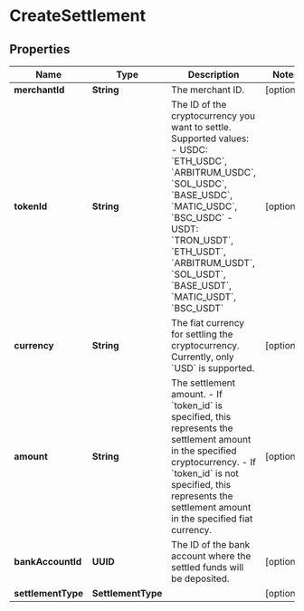 

# CreateSettlement


## Properties

| Name | Type | Description | Notes |
|------------ | ------------- | ------------- | -------------|
|**merchantId** | **String** | The merchant ID. |  [optional] |
|**tokenId** | **String** | The ID of the cryptocurrency you want to settle. Supported values:  - USDC: &#x60;ETH_USDC&#x60;, &#x60;ARBITRUM_USDC&#x60;, &#x60;SOL_USDC&#x60;, &#x60;BASE_USDC&#x60;, &#x60;MATIC_USDC&#x60;, &#x60;BSC_USDC&#x60; - USDT: &#x60;TRON_USDT&#x60;, &#x60;ETH_USDT&#x60;, &#x60;ARBITRUM_USDT&#x60;, &#x60;SOL_USDT&#x60;, &#x60;BASE_USDT&#x60;, &#x60;MATIC_USDT&#x60;, &#x60;BSC_USDT&#x60;  |  [optional] |
|**currency** | **String** | The fiat currency for settling the cryptocurrency. Currently, only &#x60;USD&#x60; is supported. |  [optional] |
|**amount** | **String** | The settlement amount. - If &#x60;token_id&#x60; is specified, this represents the settlement amount in the specified cryptocurrency. - If &#x60;token_id&#x60; is not specified, this represents the settlement amount in the specified fiat currency. |  [optional] |
|**bankAccountId** | **UUID** | The ID of the bank account where the settled funds will be deposited. |  [optional] |
|**settlementType** | **SettlementType** |  |  [optional] |




